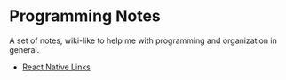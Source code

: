 # Programming Notes

A set of notes, wiki-like to help me with programming and organization in general.

* [React Native Links](ReactNativeLinks.md)
